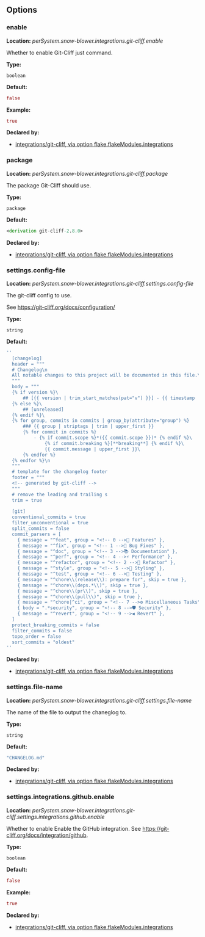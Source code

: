 ## Options

### enable
**Location:** *perSystem.snow-blower.integrations.git-cliff.enable*

Whether to enable Git-Cliff just command.

**Type:**

`boolean`

**Default:**
```nix
false
```

**Example:**

```nix
true
```

**Declared by:**

- [integrations/git-cliff, via option flake.flakeModules.integrations](modules/integrations/git-cliff)


### package
**Location:** *perSystem.snow-blower.integrations.git-cliff.package*

The package Git-Cliff should use.

**Type:**

`package`

**Default:**
```nix
<derivation git-cliff-2.8.0>
```

**Declared by:**

- [integrations/git-cliff, via option flake.flakeModules.integrations](modules/integrations/git-cliff)


### settings.config-file
**Location:** *perSystem.snow-blower.integrations.git-cliff.settings.config-file*

The git-cliff config to use.

See https://git-cliff.org/docs/configuration/


**Type:**

`string`

**Default:**
```nix
''
  [changelog]
  header = """
  # Changelog\n
  All notable changes to this project will be documented in this file.\n
  """
  body = """
  {% if version %}\
      ## [{{ version | trim_start_matches(pat="v") }}] - {{ timestamp | date(format="%Y-%m-%d") }}
  {% else %}\
      ## [unreleased]
  {% endif %}\
  {% for group, commits in commits | group_by(attribute="group") %}
      ### {{ group | striptags | trim | upper_first }}
      {% for commit in commits %}
          - {% if commit.scope %}*({{ commit.scope }})* {% endif %}\
              {% if commit.breaking %}[**breaking**] {% endif %}\
              {{ commit.message | upper_first }}\
      {% endfor %}
  {% endfor %}\n
  """
  # template for the changelog footer
  footer = """
  <!-- generated by git-cliff -->
  """
  # remove the leading and trailing s
  trim = true
  
  [git]
  conventional_commits = true
  filter_unconventional = true
  split_commits = false
  commit_parsers = [
    { message = "^feat", group = "<!-- 0 -->🚀 Features" },
    { message = "^fix", group = "<!-- 1 -->🐛 Bug Fixes" },
    { message = "^doc", group = "<!-- 3 -->📚 Documentation" },
    { message = "^perf", group = "<!-- 4 -->⚡ Performance" },
    { message = "^refactor", group = "<!-- 2 -->🚜 Refactor" },
    { message = "^style", group = "<!-- 5 -->🎨 Styling" },
    { message = "^test", group = "<!-- 6 -->🧪 Testing" },
    { message = "^chore\\(release\\): prepare for", skip = true },
    { message = "^chore\\(deps.*\\)", skip = true },
    { message = "^chore\\(pr\\)", skip = true },
    { message = "^chore\\(pull\\)", skip = true },
    { message = "^chore|^ci", group = "<!-- 7 -->⚙️ Miscellaneous Tasks" },
    { body = ".*security", group = "<!-- 8 -->🛡️ Security" },
    { message = "^revert", group = "<!-- 9 -->◀️ Revert" },
  ]
  protect_breaking_commits = false
  filter_commits = false
  topo_order = false
  sort_commits = "oldest"
''
```

**Declared by:**

- [integrations/git-cliff, via option flake.flakeModules.integrations](modules/integrations/git-cliff)


### settings.file-name
**Location:** *perSystem.snow-blower.integrations.git-cliff.settings.file-name*

The name of the file to output the chaneglog to.

**Type:**

`string`

**Default:**
```nix
"CHANGELOG.md"
```

**Declared by:**

- [integrations/git-cliff, via option flake.flakeModules.integrations](modules/integrations/git-cliff)


### settings.integrations.github.enable
**Location:** *perSystem.snow-blower.integrations.git-cliff.settings.integrations.github.enable*

Whether to enable Enable the GitHub integration. See https://git-cliff.org/docs/integration/github.

**Type:**

`boolean`

**Default:**
```nix
false
```

**Example:**

```nix
true
```

**Declared by:**

- [integrations/git-cliff, via option flake.flakeModules.integrations](modules/integrations/git-cliff)

